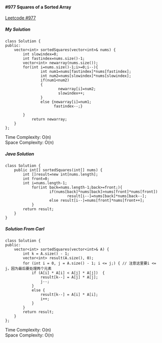 #### #977 Squares of a Sorted Array
[Leetcode #977](https://leetcode.com/problems/squares-of-a-sorted-array/)  
##### My Solution
```
class Solution {
public:
    vector<int> sortedSquares(vector<int>& nums) {
        int slowindex=0;
        int fastindex=nums.size()-1;
        vector<int> newarray(nums.size());
        for(int i=nums.size()-1;i>=0;i--){
                int num1=nums[fastindex]*nums[fastindex];
                int num2=nums[slowindex]*nums[slowindex];
                if(num1<num2)
                {
                        newarray[i]=num2;
                        slowindex++;
                }
                else {newarray[i]=num1;
                      fastindex--;}
                
        }
            return newarray;
    }
};
```
Time Complexity: O(n)  
Space Complexity: O(n)  

##### Java Solution
```
class Solution {
    public int[] sortedSquares(int[] nums) {
        int []result=new int[nums.length];
        int front=0;
        int i=nums.length-1;
            for(int back=nums.length-1;back>=front;){
                    if(nums[back]*nums[back]>nums[front]*nums[front])
                            result[i--]=nums[back]*nums[back--];
                    else result[i--]=nums[front]*nums[front++];
            }
        return result;
    }
}
```

##### Solution From Carl
```
class Solution {
public:
    vector<int> sortedSquares(vector<int>& A) {
        int k = A.size() - 1;
        vector<int> result(A.size(), 0);
        for (int i = 0, j = A.size() - 1; i <= j;) { // 注意这里要i <= j，因为最后要处理两个元素
            if (A[i] * A[i] < A[j] * A[j])  {
                result[k--] = A[j] * A[j];
                j--;
            }
            else {
                result[k--] = A[i] * A[i];
                i++;
            }
        }
        return result;
    }
};
```
Time Complexity: O(n)  
Space Complexity: O(n)  

